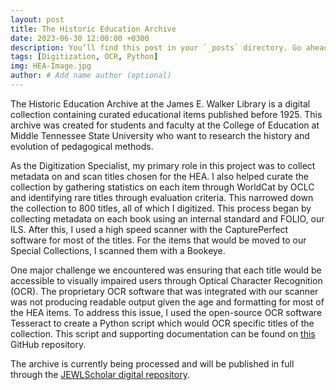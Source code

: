 ```yaml
---
layout: post
title: The Historic Education Archive
date: 2023-06-30 12:00:00 +0300
description: You’ll find this post in your `_posts` directory. Go ahead and edit it and re-build the site to see your changes. # Add post description (optional)
tags: [Digitization, OCR, Python]
img: HEA-Image.jpg
author: # Add name author (optional)
---
```

The Historic Education Archive at the James E. Walker Library is a digital collection containing curated educational items published before 1925. This archive was created for students and faculty at the College of Education at Middle Tennessee State University who want to research the history and evolution of pedagogical methods.

As the Digitization Specialist, my primary role in this project was to collect metadata on and scan titles chosen for the HEA. I also helped curate the collection by gathering statistics on each item through WorldCat by OCLC and identifying rare titles through evaluation criteria. This narrowed down the collection to 800 titles, all of which I digitized. This process began by collecting metadata on each book using an internal standard and FOLIO, our ILS. After this, I used a high speed scanner with the CapturePerfect software for most of the titles. For the items that would be moved to our Special Collections, I scanned them with a Bookeye.

One major challenge we encountered was ensuring that each title would be accessible to visually impaired users through Optical Character Recognition (OCR). The proprietary OCR software that was integrated with our scanner was not producing readable output given the age and formatting for most of the HEA items. To address this issue, I used the open-source OCR software Tesseract to create a Python script which would OCR specific titles of the collection. This script and supporting documentation can be found on [this][HEA-gh] GitHub repository.

The archive is currently being processed and will be published in full through the [JEWLScholar digital repository][HEA-repo].

[HEA-gh]: https://github.com/sophiedmcintyre/HEA-OCR
[HEA-repo]: https://jewlscholar.mtsu.edu/collections/92f4fa88-efd5-40af-8c8f-bb4d6835a3a2
